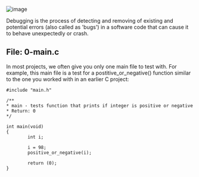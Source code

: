 ![image](https://user-images.githubusercontent.com/105258746/190830068-b48c6d02-61c3-465f-842d-ccef99b41fed.png)

Debugging is the process of detecting and removing of existing and potential errors (also called as 'bugs') in a software code that can cause it to behave unexpectedly or crash.


## File: 0-main.c
In most projects, we often give you only one main file to test with. For example, this main file is a test for a postitive_or_negative() function similar to the one you worked with in an earlier C project:
```
#include "main.h"

/**
* main - tests function that prints if integer is positive or negative
* Return: 0
*/

int main(void)
{
        int i;

        i = 98;
        positive_or_negative(i);

        return (0);
}
```
